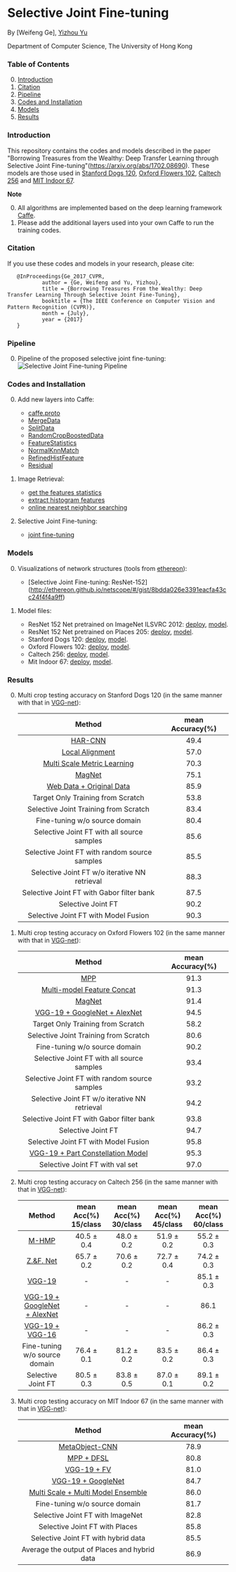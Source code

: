 # Selective Joint Fine-tuning

By [Weifeng Ge], [Yizhou Yu](http://i.cs.hku.hk/~yzyu/)

Department of Computer Science, The University of Hong Kong

### Table of Contents
0. [Introduction](#introduction)
0. [Citation](#citation)
0. [Pipeline](#pipeline)
0. [Codes and Installation](#codes-and-installation)
0. [Models](#models)
0. [Results](#results)

### Introduction

This repository contains the codes and models described in the paper "Borrowing Treasures from the Wealthy: Deep Transfer Learning through Selective Joint Fine-tuning"(https://arxiv.org/abs/1702.08690). These models are those used in [Stanford Dogs 120](http://vision.stanford.edu/aditya86/ImageNetDogs/), [Oxford Flowers 102](http://www.robots.ox.ac.uk/~vgg/data/flowers/102/), [Caltech 256](http://authors.library.caltech.edu/7694/) and [MIT Indoor 67](http://web.mit.edu/torralba/www/indoor.html).

**Note**

0. All algorithms are implemented based on the deep learning framework [Caffe](https://github.com/BVLC/caffe).
0. Please add the additional layers used into your own Caffe to run the training codes.

### Citation

If you use these codes and models in your research, please cite:

       @InProceedings{Ge_2017_CVPR,
               author = {Ge, Weifeng and Yu, Yizhou},
               title = {Borrowing Treasures From the Wealthy: Deep Transfer Learning Through Selective Joint Fine-Tuning},
               booktitle = {The IEEE Conference on Computer Vision and Pattern Recognition (CVPR)},
               month = {July},
               year = {2017}
       }


### Pipeline
0. Pipeline of the proposed selective joint fine-tuning:
	![Selective Joint Fine-tuning Pipeline](https://github.com/ZYYSzj/Selective-Joint-Fine-tuning/blob/master/selective_joint_ft/cvpr2017_img1.png)


### Codes and Installation
0. Add new layers into Caffe:
	- [caffe.proto](https://github.com/ZYYSzj/Selective-Joint-Fine-tuning/blob/master/selective_joint_ft/additional_layers/caffe_proto_additional.txt)
	- [MergeData](https://github.com/ZYYSzj/Selective-Joint-Fine-tuning/blob/master/selective_joint_ft/additional_layers/merge_data_layer.hpp)
	- [SplitData](https://github.com/ZYYSzj/Selective-Joint-Fine-tuning/blob/master/selective_joint_ft/additional_layers/split_data_layer.hpp)
	- [RandomCropBoostedData](https://github.com/ZYYSzj/Selective-Joint-Fine-tuning/blob/master/selective_joint_ft/additional_layers/random_crop_boosted_data_layer.hpp)
	- [FeatureStatistics](https://github.com/ZYYSzj/Selective-Joint-Fine-tuning/blob/master/selective_joint_ft/additional_layers/feature_statistics_layer.hpp)
	- [NormalKnnMatch](https://github.com/ZYYSzj/Selective-Joint-Fine-tuning/blob/master/selective_joint_ft/additional_layers/normal_knn_match_layer.hpp)
	- [RefinedHistFeature](https://github.com/ZYYSzj/Selective-Joint-Fine-tuning/blob/master/selective_joint_ft/additional_layers/refined_hist_feature_layer.hpp)
	- [Residual](https://github.com/ZYYSzj/Selective-Joint-Fine-tuning/blob/master/selective_joint_ft/additional_layers/residual_layer.hpp)

0. Image Retrieval:
	- [get the features statistics](https://github.com/ZYYSzj/Selective-Joint-Fine-tuning/tree/master/selective_joint_ft/image_retrieval/feature_stats)
	- [extract histogram features](https://github.com/ZYYSzj/Selective-Joint-Fine-tuning/tree/master/selective_joint_ft/image_retrieval/feature_extraction)
	- [online nearest neighbor searching](https://github.com/ZYYSzj/Selective-Joint-Fine-tuning/tree/master/selective_joint_ft/image_retrieval/knn_searching)
	
0. Selective Joint Fine-tuning:
	- [joint fine-tuning](https://github.com/ZYYSzj/Selective-Joint-Fine-tuning/tree/master/selective_joint_ft/joint_training)

### Models

0. Visualizations of network structures (tools from [ethereon](http://ethereon.github.io/netscope/quickstart.html)):
	- [Selective Joint Fine-tuning: ResNet-152] (http://ethereon.github.io/netscope/#/gist/8bdda026e3391eacfa43cc24f4f4a9ff)

0. Model files:
	- ResNet 152 Net pretrained on ImageNet ILSVRC 2012: [deploy](https://gist.github.com/ZYYSzj/c5c80129db55594238f16c10a3f8e108),  [model](https://drive.google.com/drive/folders/0B3sl2RWJv33ZRTNyRkdkNzBnRVU).
	- ResNet 152 Net pretrained on Places 205: [deploy](https://gist.github.com/ZYYSzj/c5c80129db55594238f16c10a3f8e108), [model](https://drive.google.com/drive/folders/0B3sl2RWJv33ZRTNyRkdkNzBnRVU).
	- Stanford Dogs 120: [deploy](https://gist.github.com/ZYYSzj/8bdda026e3391eacfa43cc24f4f4a9ff), [model](https://drive.google.com/drive/folders/0B3sl2RWJv33ZR1ZkazQxWEZ2TGc).
	- Oxford Flowers 102: [deploy](https://gist.github.com/ZYYSzj/8bdda026e3391eacfa43cc24f4f4a9ff), [model](https://drive.google.com/drive/folders/0B3sl2RWJv33ZdGp4dXk2RUpXNG8).
	- Caltech 256: [deploy](https://gist.github.com/ZYYSzj/8bdda026e3391eacfa43cc24f4f4a9ff), [model](https://drive.google.com/drive/folders/0B3sl2RWJv33ZSjZSSFVmQ3R0TDA).
	- Mit Indoor 67: [deploy](https://gist.github.com/ZYYSzj/8bdda026e3391eacfa43cc24f4f4a9ff), [model](https://drive.google.com/drive/folders/0B3sl2RWJv33ZWUFwNk1wMnZhaTg).

### Results

0. Multi crop testing accuracy on Stanford Dogs 120 (in the same manner with that in [VGG-net](http://www.robots.ox.ac.uk/~vgg/research/very_deep/)):

	Method|mean Accuracy(%)
	:---:|:---:
	[HAR-CNN](http://www.linyq.com/hyper-cvpr2015.pdf)|49.4
	[Local Alignment](https://link.springer.com/article/10.1007/s11263-014-0741-5)|57.0
	[Multi Scale Metric Learning](https://arxiv.org/abs/1402.0453)|70.3
	[MagNet](https://arxiv.org/abs/1511.05939)|75.1
	[Web Data + Original Data](https://arxiv.org/abs/1511.06789)|85.9
	Target Only Training from Scratch|53.8
	Selective Joint Training from Scratch|83.4
	Fine-tuning w/o source domain|80.4
	Selective Joint FT with all source samples|85.6
	Selective Joint FT with random source samples|85.5
	Selective Joint FT w/o iterative NN retrieval|88.3
	Selective Joint FT with Gabor filter bank|87.5
	Selective Joint FT|90.2
	Selective Joint FT with Model Fusion|90.3
	
0. Multi crop testing accuracy on Oxford Flowers 102 (in the same manner with that in [VGG-net](http://www.robots.ox.ac.uk/~vgg/research/very_deep/)):

	Method|mean Accuracy(%)
	:---:|:---:
	[MPP](http://ieeexplore.ieee.org/document/7301274/)|91.3
	[Multi-model Feature Concat](https://arxiv.org/abs/1406.5774)|91.3
	[MagNet](https://arxiv.org/abs/1511.05939)|91.4
	[VGG-19 + GoogleNet + AlexNet](https://arxiv.org/abs/1506.02565)|94.5
	Target Only Training from Scratch|58.2
	Selective Joint Training from Scratch|80.6
	Fine-tuning w/o source domain|90.2
	Selective Joint FT with all source samples|93.4
	Selective Joint FT with random source samples|93.2
	Selective Joint FT w/o iterative NN retrieval|94.2
	Selective Joint FT with Gabor filter bank|93.8
	Selective Joint FT|94.7
	Selective Joint FT with Model Fusion|95.8
	[VGG-19 + Part Constellation Model](https://arxiv.org/abs/1504.08289)|95.3
	Selective Joint FT with val set|97.0

0. Multi crop testing accuracy on Caltech 256 (in the same manner with that in [VGG-net](http://www.robots.ox.ac.uk/~vgg/research/very_deep/)):

	Method|mean Acc(%) 15/class|mean Acc(%) 30/class|mean Acc(%) 45/class|mean Acc(%) 60/class
	:---:|:---:|:---:|:---:|:---:
	[M-HMP](http://rse-lab.cs.washington.edu/papers/multipath-sparse-coding-cvpr-13.pdf)|40.5 ± 0.4|48.0 ± 0.2|51.9 ± 0.2|55.2 ± 0.3
	[Z.&F. Net](https://www.cs.nyu.edu/~fergus/papers/zeilerECCV2014.pdf)|65.7 ± 0.2|70.6 ± 0.2|72.7 ± 0.4|74.2 ± 0.3
	[VGG-19](https://arxiv.org/abs/1409.1556)|-|-|-|85.1 ± 0.3
	[VGG-19 + GoogleNet + AlexNet](https://arxiv.org/abs/1506.02565)|-|-|-|86.1
	[VGG-19 + VGG-16](https://arxiv.org/abs/1409.1556)|-|-|-|86.2 ± 0.3
	Fine-tuning w/o source domain|76.4 ± 0.1|81.2 ± 0.2|83.5 ± 0.2|86.4 ± 0.3
	Selective Joint FT|80.5 ± 0.3|83.8 ± 0.5|87.0 ± 0.1|89.1 ± 0.2

0. Multi crop testing accuracy on MIT Indoor 67 (in the same manner with that in [VGG-net](http://www.robots.ox.ac.uk/~vgg/research/very_deep/)):

	Method|mean Accuracy(%)
	:---:|:---:
	[MetaObject-CNN](https://arxiv.org/abs/1510.01440)|78.9
	[MPP + DFSL](https://pdfs.semanticscholar.org/33d6/a99d497540a17783d237013483dbfa506cd7.pdf)|80.8
	[VGG-19 + FV](https://www.robots.ox.ac.uk/~vgg/publications/2015/Cimpoi15a/cimpoi15a.pdf)|81.0
	[VGG-19 + GoogleNet](https://arxiv.org/abs/1506.02565)|84.7
	[Multi Scale + Multi Model Ensemble](http://www.cv-foundation.org/openaccess/content_cvpr_2016/papers/Herranz_Scene_Recognition_With_CVPR_2016_paper.pdf)|86.0
	Fine-tuning w/o source domain|81.7
	Selective Joint FT with ImageNet|82.8
	Selective Joint FT with Places|85.8
	Selective Joint FT with hybrid data|85.5
	Average the output of Places and hybrid data|86.9
